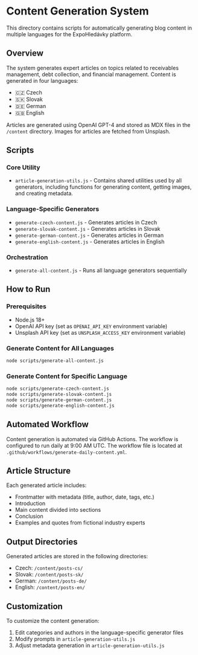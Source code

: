 # Content Generation System

This directory contains scripts for automatically generating blog content in multiple languages for the ExpoHledávky platform.

## Overview

The system generates expert articles on topics related to receivables management, debt collection, and financial management. Content is generated in four languages:

- 🇨🇿 Czech
- 🇸🇰 Slovak
- 🇩🇪 German
- 🇬🇧 English

Articles are generated using OpenAI GPT-4 and stored as MDX files in the `/content` directory. Images for articles are fetched from Unsplash.

## Scripts

### Core Utility

- `article-generation-utils.js` - Contains shared utilities used by all generators, including functions for generating content, getting images, and creating metadata.

### Language-Specific Generators

- `generate-czech-content.js` - Generates articles in Czech
- `generate-slovak-content.js` - Generates articles in Slovak
- `generate-german-content.js` - Generates articles in German
- `generate-english-content.js` - Generates articles in English

### Orchestration

- `generate-all-content.js` - Runs all language generators sequentially

## How to Run

### Prerequisites

- Node.js 18+
- OpenAI API key (set as `OPENAI_API_KEY` environment variable)
- Unsplash API key (set as `UNSPLASH_ACCESS_KEY` environment variable)

### Generate Content for All Languages

```bash
node scripts/generate-all-content.js
```

### Generate Content for Specific Language

```bash
node scripts/generate-czech-content.js
node scripts/generate-slovak-content.js
node scripts/generate-german-content.js
node scripts/generate-english-content.js
```

## Automated Workflow

Content generation is automated via GitHub Actions. The workflow is configured to run daily at 9:00 AM UTC. The workflow file is located at `.github/workflows/generate-daily-content.yml`.

## Article Structure

Each generated article includes:

- Frontmatter with metadata (title, author, date, tags, etc.)
- Introduction
- Main content divided into sections
- Conclusion
- Examples and quotes from fictional industry experts

## Output Directories

Generated articles are stored in the following directories:

- Czech: `/content/posts-cs/`
- Slovak: `/content/posts-sk/`
- German: `/content/posts-de/`
- English: `/content/posts-en/`

## Customization

To customize the content generation:

1. Edit categories and authors in the language-specific generator files
2. Modify prompts in `article-generation-utils.js`
3. Adjust metadata generation in `article-generation-utils.js` 